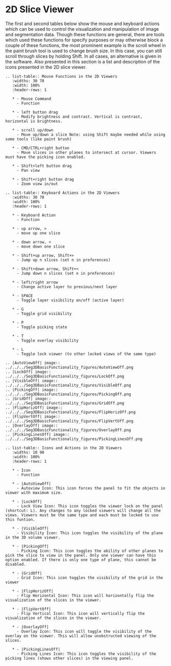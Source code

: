 # 2D Slice Viewer

The first and second tables below show the mouse and keyboard actions which can be used to control the visualization and manipulation of image and segmentation data. Though these functions are general, there are tools which used these functions for specify purposes or may otherwise block a couple of these functions, the most prominent example is the scroll wheel in the paint brush tool is used to change brush size. In this case, you can still scroll through slices by holding Shift. In all cases, an alternative is given in the software. Also presented in this section is a list and description of the icons presented in the 2D slice viewer.

```eval_rst
.. list-table:: Mouse Functions in the 2D Viewers
   :widths: 30 70
   :width: 100%
   :header-rows: 1

   * - Mouse Command
     - Function

   * - left button drag
     - Modify brightness and contrast. Vertical is contrast, horizontal is brightness.

   * - scroll up/down
     - Move up/down a slice Note: using Shift maybe needed while using some tools (like paint brush)

   * - CMD/CTRL+right button
     - Move slices in other planes to intersect at cursor. Viewers must have the picking icon enabled.

   * - Shift+left button drag
     - Pan view

   * - Shift+right button drag
     - Zoom view in/out

```


```eval_rst
.. list-table:: Keyboard Actions in the 2D Viewers
   :widths: 30 70
   :width: 100%
   :header-rows: 1

   * - Keyboard Action
     - Function

   * - up arrow, >
     - move up one slice

   * - down arrow, <
     - move down one slice

   * - Shift+up arrow, Shift+>
     - Jump up n slices (set n in preferences)

   * - Shift+down arrow, Shift+<
     - Jump down n slices (set n in preferences)

   * - left/right arrow
     - Change active layer to previous/next layer

   * - SPACE
     - Toggle layer visibility on/off (active layer)

   * - G
     - Toggle grid visibility

   * - P
     - Toggle picking state

   * - T
     - Toggle overlay visibility

   * - L
     - Toggle lock viewer (to other locked views of the same type)
```


```eval_rst
.. |AutoViewOff| image:: ../../../Seg3DBasicFunctionality_figures/AutoViewOff.png
.. |LockOff| image:: ../../../Seg3DBasicFunctionality_figures/LockOff.png
.. |VisibleOff| image:: ../../../Seg3DBasicFunctionality_figures/VisibleOff.png
.. |PickingOff| image:: ../../../Seg3DBasicFunctionality_figures/PickingOff.png
.. |GridOff| image:: ../../../Seg3DBasicFunctionality_figures/GridOff.png
.. |FlipHorizOff| image:: ../../../Seg3DBasicFunctionality_figures/FlipHorizOff.png
.. |FlipVertOff| image:: ../../../Seg3DBasicFunctionality_figures/FlipVertOff.png
.. |OverlayOff| image:: ../../../Seg3DBasicFunctionality_figures/OverlayOff.png
.. |PickingLinesOff| image:: ../../../Seg3DBasicFunctionality_figures/PickingLinesOff.png

.. list-table:: Icons and Actions in the 2D Viewers
   :widths: 10 90
   :width: 100%
   :header-rows: 1

   * - Icon
     - Function

   * - |AutoViewOff|
     - Autoview Icon: This icon forces the panel to fit the objects in viewer with maximum size.

   * - |LockOff|
     - Lock View Icon: This icon toggles the viewer lock on the panel (shortcut: L). Any changes to any locked viewers will change all the views. Viewers must be the same type and each must be locked to use this funtion.

   * - |VisibleOff|
     - Visibility Icon: This icon toggles the visibility of the plane in the 3D volume viewer.

   * - |PickingOff|
     - Picking Icon: This icon toggles the ability of other planes to pick the slice to view in the panel. Only one viewer can have this option enabled. If there is only one type of plane, this cannot be disabled.

   * - |GridOff|
     - Grid Icon: This icon toggles the visibility of the grid in the viewer

   * - |FlipHorizOff|
     - Flip Horizontal Icon: This icon will horizontally flip the visualization of the slices in the viewer.

   * - |FlipVertOff|
     - Flip Vertical Icon: This icon will vertically flip the visualization of the slices in the viewer.

   * - |OverlayOff|
     - Overlay Icon: This icon will toggle the visibility of the overlay on the viewer. This will allow unobstructed viewing of the slices.

   * - |PickingLinesOff|
     - Picking Lines Icon: This icon toggles the visibility of the picking lines (shows other slices) in the viewing panel.

```
